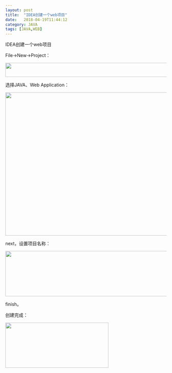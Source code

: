 ```yaml
---
layout: post
title:  "IDEA创建一个web项目"
date:   2018-04-19T11:44:12
category: JAVA
tags: [JAVA,WEB]
---
```


IDEA创建一个web项目

<p>File-&gt;New-&gt;Project：</p><p><img src="https://ismy1.oss-cn-qingdao.aliyuncs.com/blog/1524062272996.png" title="" alt="" width="523" height="44"/></p><p>选择JAVA、Web Application：</p><p><img src="https://ismy1.oss-cn-qingdao.aliyuncs.com/blog/1524062333431.png" title="" alt="" width="723" height="446"/></p><p>next，设置项目名称：</p><p><img src="https://ismy1.oss-cn-qingdao.aliyuncs.com/blog/1524062338941.png" title="" alt="" width="723" height="141"/></p><p>finish。</p><p>创建完成：</p><p><img src="https://ismy1.oss-cn-qingdao.aliyuncs.com/blog/1524062426823.png" title="" alt="" width="322" height="141"/></p>
